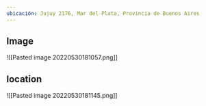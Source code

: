 ```yaml
---
ubicación: Jujuy 2176, Mar del Plata, Provincia de Buenos Aires
---
```

## Image
![[Pasted image 20220530181057.png]]
## location
![[Pasted image 20220530181145.png]]